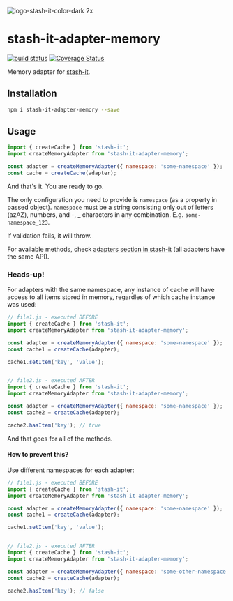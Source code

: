 ![logo-stash-it-color-dark 2x](https://user-images.githubusercontent.com/1819138/30385483-99fd209c-98a7-11e7-85e2-595791d8d894.png)

# stash-it-adapter-memory

[![build status](https://img.shields.io/travis/smolak/stash-it-adapter-memory/master.svg?style=flat-square)](https://travis-ci.org/smolak/stash-it-adapter-memory)
[![Coverage Status](https://coveralls.io/repos/github/smolak/stash-it-adapter-memory/badge.svg?branch=master)](https://coveralls.io/github/smolak/stash-it-adapter-memory)

Memory adapter for [stash-it](https://www.npmjs.com/package/stash-it).

## Installation

```sh
npm i stash-it-adapter-memory --save
```

## Usage

```javascript
import { createCache } from 'stash-it';
import createMemoryAdapter from 'stash-it-adapter-memory';

const adapter = createMemoryAdapter({ namespace: 'some-namespace' });
const cache = createCache(adapter);
```

And that's it. You are ready to go.

The only configuration you need to provide is `namespace` (as a property in passed object).
`namespace` must be a string consisting only out of letters (azAZ), numbers, and -, _ characters in any combination.
E.g. `some-namespace_123`.

If validation fails, it will throw.

For available methods, check [adapters section in stash-it](https://smolak.github.io/stash-it/adapters.html) (all adapters have the same API).

### Heads-up!

For adapters with the same namespace, any instance of cache will have access to all items stored in memory, regardles of which cache instance was used:

```javascript
// file1.js - executed BEFORE
import { createCache } from 'stash-it';
import createMemoryAdapter from 'stash-it-adapter-memory';

const adapter = createMemoryAdapter({ namespace: 'some-namespace' });
const cache1 = createCache(adapter);

cache1.setItem('key', 'value');


// file2.js - executed AFTER
import { createCache } from 'stash-it';
import createMemoryAdapter from 'stash-it-adapter-memory';

const adapter = createMemoryAdapter({ namespace: 'some-namespace' });
const cache2 = createCache(adapter);

cache2.hasItem('key'); // true
```

And that goes for all of the methods.

#### How to prevent this?

Use different namespaces for each adapter:

```javascript
// file1.js - executed BEFORE
import { createCache } from 'stash-it';
import createMemoryAdapter from 'stash-it-adapter-memory';

const adapter = createMemoryAdapter({ namespace: 'some-namespace' });
const cache1 = createCache(adapter);

cache1.setItem('key', 'value');


// file2.js - executed AFTER
import { createCache } from 'stash-it';
import createMemoryAdapter from 'stash-it-adapter-memory';

const adapter = createMemoryAdapter({ namespace: 'some-other-namespace' });
const cache2 = createCache(adapter);

cache2.hasItem('key'); // false
```

